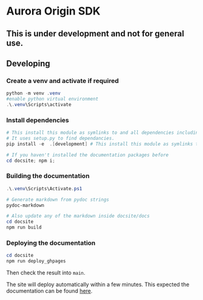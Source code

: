 # Aurora Origin SDK

## This is under development and not for general use.

## Developing

### Create a venv and activate if required

```powershell
python -m venv .venv
#enable python virtual environment
.\.venv\Scripts\activate
```

### Install dependencies

```powershell
# This install this module as symlinks to and all dependencies including the ones needed locally.
# It uses setup.py to find dependancies.
pip install -e  .[development] # This install this module as symlinks to and all dependencies including the ones needed locally.

# If you haven't installed the documentation packages before
cd docsite; npm i;
```

### Building the documentation

```powershell
.\.venv\Scripts\Activate.ps1

# Generate markdown from pydoc strings
pydoc-markdown

# Also update any of the markdown inside docsite/docs
cd docsite
npm run build
```

### Deploying the documentation

```powershell
cd docsite
npm run deploy_ghpages
```

Then check the result into `main`.

The site will deploy automatically within a few minutes. This expected the
documentation can be found
[here](https://auroraenergyresearch.github.io/aurora-origin-python-sdk/).
